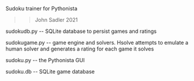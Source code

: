 Sudoku trainer for Pythonista 
>> John Sadler 2021

sudokudb.py -- SQLite database to persist games and ratings

sudokugame.py -- game engine and solvers. Hsolve attempts to emulate a human solver and generates a rating for each game it solves

sudoku.py -- the Pythonista GUI

sudoku.db -- SQLite game database

